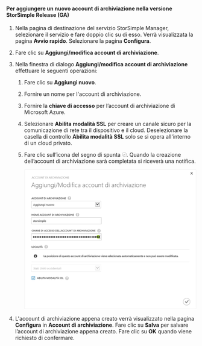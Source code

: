 <!--author=SharS last changed: 9/17/15-->

#### Per aggiungere un nuovo account di archiviazione nella versione StorSimple Release (GA)
1. Nella pagina di destinazione del servizio StorSimple Manager, selezionare il servizio e fare doppio clic su di esso. Verrà visualizzata la pagina **Avvio rapido**. Selezionare la pagina **Configura**.
2. Fare clic su **Aggiungi/modifica account di archiviazione**.
3. Nella finestra di dialogo **Aggiungi/modifica account di archiviazione** effettuare le seguenti operazioni:
   
   1. Fare clic su **Aggiungi nuovo**.
   2. Fornire un nome per l'account di archiviazione.
   3. Fornire la **chiave di accesso** per l’account di archiviazione di Microsoft Azure.
   4. Selezionare **Abilita modalità SSL** per creare un canale sicuro per la comunicazione di rete tra il dispositivo e il cloud. Deselezionare la casella di controllo **Abilita modalità SSL** solo se si opera all'interno di un cloud privato.
   5. Fare clic sull’icona del segno di spunta ![icona del segno di spunta](./media/storsimple-configure-new-storage-account/HCS_CheckIcon-include.png). Quando la creazione dell’account di archiviazione sarà completata si riceverà una notifica.
      
      ![Aggiungere l’account di archiviazione](./media/storsimple-configure-new-storage-account/HCS_AddStorageAccount-include.png)
4. L'account di archiviazione appena creato verrà visualizzato nella pagina **Configura** in **Account di archiviazione**. Fare clic su **Salva** per salvare l’account di archiviazione appena creato. Fare clic su **OK** quando viene richiesto di confermare.

<!---HONumber=Oct15_HO3-->